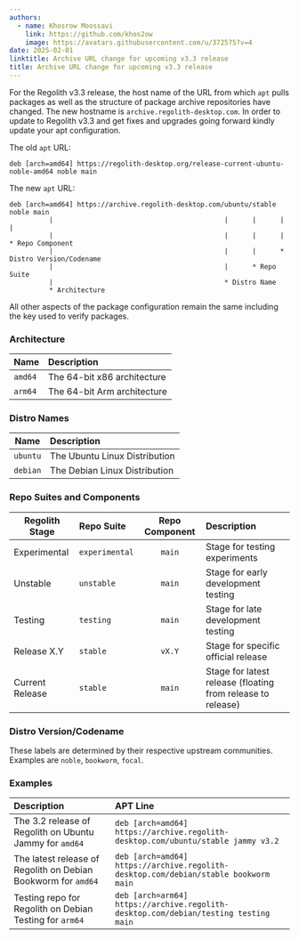 ```yaml
---
authors:
  - name: Khosrow Moossavi
    link: https://github.com/khos2ow
    image: https://avatars.githubusercontent.com/u/372575?v=4
date: 2025-02-01
linktitle: Archive URL change for upcoming v3.3 release
title: Archive URL change for upcoming v3.3 release
---
```


For the Regolith v3.3 release, the host name of the URL from which `apt` pulls packages as well as the structure of package archive repositories have changed.  The new hostname is `archive.regolith-desktop.com`.  In order to update to Regolith v3.3 and get fixes and upgrades going forward kindly update your apt configuration.

The old `apt` URL:

```text {filename="/etc/apt/sources.list.d/regolith.list"}
deb [arch=amd64] https://regolith-desktop.org/release-current-ubuntu-noble-amd64 noble main
```

The new `apt` URL:

```text {filename="/etc/apt/sources.list.d/regolith.list"}
deb [arch=amd64] https://archive.regolith-desktop.com/ubuntu/stable noble main
          |                                           |      |      |     |
          |                                           |      |      |     * Repo Component
          |                                           |      |      * Distro Version/Codename
          |                                           |      * Repo Suite
          |                                           * Distro Name
          * Architecture
```

All other aspects of the package configuration remain the same including the key used to verify packages.

### Architecture

| Name | Description |
|------|:------------|
| `amd64` | The 64-bit x86 architecture |
| `arm64` | The 64-bit Arm architecture |

### Distro Names

| Name | Description |
|------|:------------|
| `ubuntu` | The Ubuntu Linux Distribution |
| `debian` | The Debian Linux Distribution |

### Repo Suites and Components

| Regolith Stage | Repo Suite | Repo Component | Description |
|----------------|:-----------|:--------------:|:------------|
| Experimental | `experimental` | `main` | Stage for testing experiments |
| Unstable | `unstable` | `main` | Stage for early development testing |
| Testing | `testing` | `main` | Stage for late development testing |
| Release X.Y | `stable` | `vX.Y` | Stage for specific official release |
| Current Release | `stable` | `main` | Stage for latest release (floating from release to release) |

### Distro Version/Codename

These labels are determined by their respective upstream communities.  Examples are `noble`, `bookworm`, `focal`.

### Examples

| Description | APT Line |
|:------------|:---------|
| The 3.2 release of Regolith on Ubuntu Jammy for `amd64` | `deb [arch=amd64] https://archive.regolith-desktop.com/ubuntu/stable jammy v3.2` |
| The latest release of Regolith on Debian Bookworm for `amd64` | `deb [arch=amd64] https://archive.regolith-desktop.com/debian/stable bookworm main` |
| Testing repo for Regolith on Debian Testing for `arm64` | `deb [arch=arm64] https://archive.regolith-desktop.com/debian/testing testing main` |
